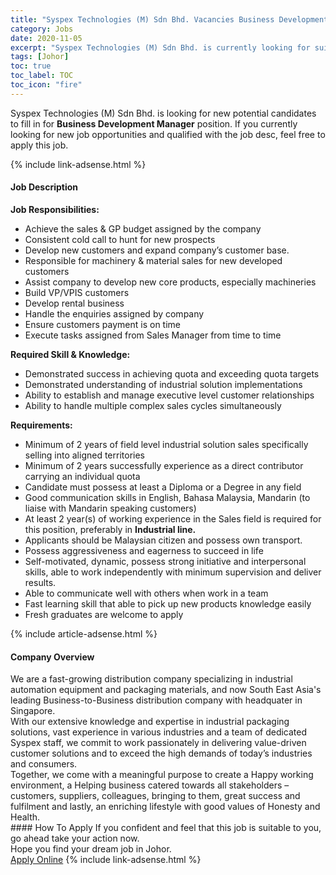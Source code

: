```yaml
---
title: "Syspex Technologies (M) Sdn Bhd. Vacancies Business Development Manager" 
category: Jobs 
date: 2020-11-05 
excerpt: "Syspex Technologies (M) Sdn Bhd. is currently looking for suitable person to fill in the Business Development Manager which positioned at Johor" 
tags: [Johor] 
toc: true 
toc_label: TOC 
toc_icon: "fire" 
--- 
```


<p>Syspex Technologies (M) Sdn Bhd. is looking for new potential candidates to fill in for <b>Business Development Manager</b> position. If you currently looking for new job opportunities and qualified with the job desc, feel free to apply this job.
</p>{% include link-adsense.html %} 
<div><div><div><h4>Job Description</h4></div></div><div><div><span><div><div><strong>Job Responsibilities:</strong></div><ul><li>Achieve the sales &amp; GP budget assigned by the company</li><li>Consistent cold call to hunt for new prospects</li><li>Develop new customers and expand company&#8217;s customer base.</li><li>Responsible for machinery &amp; material sales for new developed customers</li><li>Assist company to develop new core products, especially machineries</li><li>Build VP/VPIS customers</li><li>Develop rental business</li><li>Handle the enquiries assigned by company</li><li>Ensure customers payment is on time</li><li>Execute tasks assigned from Sales Manager from time to time</li></ul><div><strong>Required Skill &amp; Knowledge:</strong></div><ul><li>Demonstrated success in achieving quota and exceeding quota targets</li><li>Demonstrated understanding of industrial solution implementations</li><li>Ability to establish and manage executive level customer relationships</li><li>Ability to handle multiple complex sales cycles simultaneously</li></ul><div><strong>Requirements:</strong></div><ul><li>Minimum of 2 years of field level industrial solution sales specifically selling into aligned territories</li><li>Minimum of 2 years successfully experience as a direct contributor carrying an individual quota</li><li>Candidate must possess at least a Diploma or a Degree in any field</li><li>Good communication skills in English, Bahasa Malaysia, Mandarin (to liaise with Mandarin speaking customers)</li><li>At least 2 year(s) of working experience in the Sales field is required for this position, preferably&#160;in&#160;<strong>Industrial line.</strong></li><li>Applicants should be Malaysian citizen and possess own transport.</li><li>Possess aggressiveness and eagerness to succeed in life</li><li>Self-motivated, dynamic, possess strong initiative and interpersonal skills, able to work independently with minimum supervision and deliver results.</li><li>Able to communicate well with others when work in a team</li><li>Fast learning skill that able to pick up new products knowledge easily</li><li>Fresh graduates are welcome to apply&#160;</li></ul></div></span></div></div></div> 
{% include article-adsense.html %} 
<div><div><div><h4>Company Overview</h4></div></div><div><div><span><div><div>
<div>We are a fast-growing distribution company specializing in industrial automation equipment and packaging materials, and now South East Asia's leading Business-to-Business distribution company with headquater in Singapore.


<div>With our extensive knowledge and expertise in industrial packaging solutions, vast experience in various industries and a team of dedicated Syspex staff, we commit to work passionately in delivering value-driven customer solutions and to exceed the high demands of today&#8217;s industries and consumers.</div>
<div>Together, we come with a meaningful purpose to create a Happy working environment, a Helping business catered towards all stakeholders &#8211; customers, suppliers, colleagues, bringing to them, great success and fulfilment and lastly, an enriching lifestyle with good values of Honesty and Health.</div>
</div>
</div></div></span></div></div></div> 
#### How To Apply 
If you confident and feel that this job is suitable to you, go ahead take your action now. <br/> 
Hope you find your dream job in Johor. <br/> 
<a href="https://www.jobstreet.com.my/en/job/business-development-manager-4412370?jobId=jobstreet-my-job-4412370&sectionRank=28&token=0~89b77204-2d4c-4a90-a7a6-d608386b3d9e&fr=SRP%20View%20In%20New%20Ta" class="btn btn--info" target="_blank" rel="nofollow noopenner">Apply Online</a> 
{% include link-adsense.html %} 